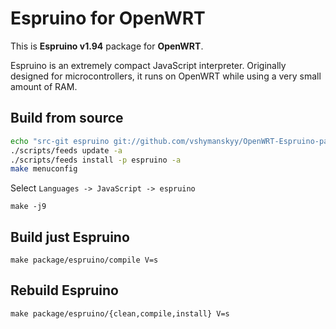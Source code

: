# Espruino for OpenWRT

This is **Espruino v1.94** package for **OpenWRT**.

 Espruino is an extremely compact JavaScript interpreter. Originally
 designed for microcontrollers, it runs on OpenWRT while using a very small
 amount of RAM.

## Build from source

```bash
echo "src-git espruino git://github.com/vshymanskyy/OpenWRT-Espruino-packages.git" >> ./feeds.conf
./scripts/feeds update -a
./scripts/feeds install -p espruino -a
make menuconfig
```
Select ```Languages -> JavaScript -> espruino```
```
make -j9
```

## Build just Espruino
```
make package/espruino/compile V=s
```

## Rebuild Espruino
```
make package/espruino/{clean,compile,install} V=s
```
